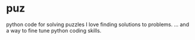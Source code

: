 # puz
python code for solving puzzles
I love finding solutions to problems.
... and a way to fine tune python coding skills.

